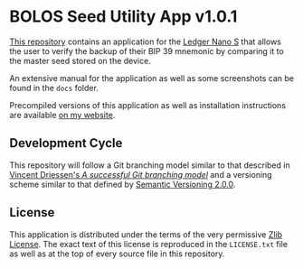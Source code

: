 # BOLOS Seed Utility App v1.0.1

[This repository](https://github.com/parkerhoyes/bolos-app-seedutility) contains
an application for the [Ledger Nano
S](https://github.com/LedgerHQ/ledger-nano-s) that allows the user to verify the
backup of their BIP 39 mnemonic by comparing it to the master seed stored on the
device.

An extensive manual for the application as well as some screenshots can be found
in the `docs` folder.

Precompiled versions of this application as well as installation instructions
are available [on my website](https://parkerhoyes.com/bolos-apps).

## Development Cycle

This repository will follow a Git branching model similar to that described in
[Vincent Driessen's *A successful Git branching
model*](http://nvie.com/posts/a-successful-git-branching-model/) and a
versioning scheme similar to that defined by [Semantic Versioning
2.0.0](http://semver.org/).

## License

This application is distributed under the terms of the very permissive [Zlib
License](https://opensource.org/licenses/Zlib). The exact text of this license
is reproduced in the `LICENSE.txt` file as well as at the top of every source
file in this repository.
